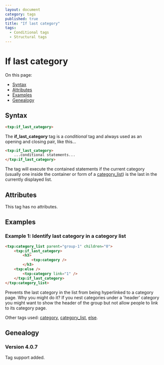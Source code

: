 ```yaml
---
layout: document
category: tags
published: true
title: "If last category"
tags:
  - Conditional tags
  - Structural tags
---
```


# If last category

On this page:

* [Syntax](#user-content-syntax)
* [Attributes](#user-content-attributes)
* [Examples](#user-content-examples)
* [Genealogy](#user-content-genealogy)

## Syntax

~~~ html
<txp:if_last_category>
~~~

The **if_last_category** tag is a *conditional* tag and always used as an opening and closing pair, like this...

~~~ html
<txp:if_last_category>
    ...conditional statements...
</txp:if_last_category>
~~~

The tag will execute the contained statements if the current category (usually one inside the container or form of a [category_list](category-list)) is the last in the currently displayed list.

## Attributes

This tag has no attributes.

## Examples

### Example 1: Identify last category in a category list

~~~ html
<txp:category_list parent="group-1" children="0">
    <txp:if_last_category>
        <h3>
            <txp:category />
        </h3>
    <txp:else />
        <txp:category link="1" />
    </txp:if_last_category>
</txp:category_list>
~~~

Prevents the last category in the list from being hyperlinked to a category page. Why you might do it? If you nest categories under a 'header' category you might want to show the header of the group but not allow people to link to its category page.

Other tags used: [category](category), [category_list](category-list), [else](else).

## Genealogy

### Version 4.0.7

Tag support added.
